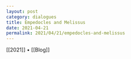 ```yaml
---
layout: post
category: dialogues
title: Empedocles and Melissus
date: 2021-04-21
permalink: 2021/04/21/empedocles-and-melissus
---
```


[[2021]] • [[Blog]]